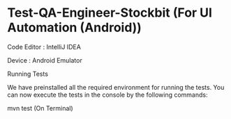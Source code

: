 # Test-QA-Engineer-Stockbit (For UI Automation (Android))

Code Editor : IntelliJ IDEA

Device : Android Emulator

Running Tests

We have preinstalled all the required environment for running the tests. You can now execute the tests in the console by the following commands:

mvn test (On Terminal)
